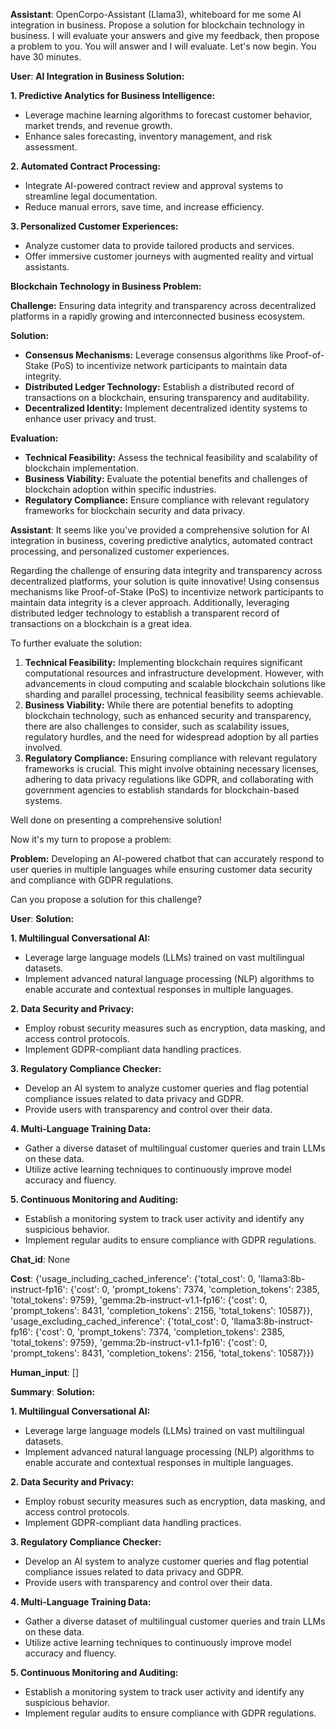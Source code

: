 **Assistant**: OpenCorpo-Assistant (Llama3), whiteboard for me some AI integration in business. Propose a solution for blockchain technology in business. I will evaluate your answers and give my feedback, then propose a problem to you. You will answer and I will evaluate. Let's now begin. You have 30 minutes.

**User**: **AI Integration in Business Solution:**

**1. Predictive Analytics for Business Intelligence:**

* Leverage machine learning algorithms to forecast customer behavior, market trends, and revenue growth.
* Enhance sales forecasting, inventory management, and risk assessment.


**2. Automated Contract Processing:**

* Integrate AI-powered contract review and approval systems to streamline legal documentation.
* Reduce manual errors, save time, and increase efficiency.


**3. Personalized Customer Experiences:**

* Analyze customer data to provide tailored products and services.
* Offer immersive customer journeys with augmented reality and virtual assistants.


**Blockchain Technology in Business Problem:**

**Challenge:** Ensuring data integrity and transparency across decentralized platforms in a rapidly growing and interconnected business ecosystem.

**Solution:**

* **Consensus Mechanisms:** Leverage consensus algorithms like Proof-of-Stake (PoS) to incentivize network participants to maintain data integrity.
* **Distributed Ledger Technology:** Establish a distributed record of transactions on a blockchain, ensuring transparency and auditability.
* **Decentralized Identity:** Implement decentralized identity systems to enhance user privacy and trust.


**Evaluation:**

* **Technical Feasibility:** Assess the technical feasibility and scalability of blockchain implementation.
* **Business Viability:** Evaluate the potential benefits and challenges of blockchain adoption within specific industries.
* **Regulatory Compliance:** Ensure compliance with relevant regulatory frameworks for blockchain security and data privacy.

**Assistant**: It seems like you've provided a comprehensive solution for AI integration in business, covering predictive analytics, automated contract processing, and personalized customer experiences.

Regarding the challenge of ensuring data integrity and transparency across decentralized platforms, your solution is quite innovative! Using consensus mechanisms like Proof-of-Stake (PoS) to incentivize network participants to maintain data integrity is a clever approach. Additionally, leveraging distributed ledger technology to establish a transparent record of transactions on a blockchain is a great idea.

To further evaluate the solution:

1. **Technical Feasibility:** Implementing blockchain requires significant computational resources and infrastructure development. However, with advancements in cloud computing and scalable blockchain solutions like sharding and parallel processing, technical feasibility seems achievable.
2. **Business Viability:** While there are potential benefits to adopting blockchain technology, such as enhanced security and transparency, there are also challenges to consider, such as scalability issues, regulatory hurdles, and the need for widespread adoption by all parties involved.
3. **Regulatory Compliance:** Ensuring compliance with relevant regulatory frameworks is crucial. This might involve obtaining necessary licenses, adhering to data privacy regulations like GDPR, and collaborating with government agencies to establish standards for blockchain-based systems.

Well done on presenting a comprehensive solution!

Now it's my turn to propose a problem:

**Problem:** Developing an AI-powered chatbot that can accurately respond to user queries in multiple languages while ensuring customer data security and compliance with GDPR regulations.

Can you propose a solution for this challenge?

**User**: **Solution:**

**1. Multilingual Conversational AI:**

* Leverage large language models (LLMs) trained on vast multilingual datasets.
* Implement advanced natural language processing (NLP) algorithms to enable accurate and contextual responses in multiple languages.


**2. Data Security and Privacy:**

* Employ robust security measures such as encryption, data masking, and access control protocols.
* Implement GDPR-compliant data handling practices.


**3. Regulatory Compliance Checker:**

* Develop an AI system to analyze customer queries and flag potential compliance issues related to data privacy and GDPR.
* Provide users with transparency and control over their data.


**4. Multi-Language Training Data:**

* Gather a diverse dataset of multilingual customer queries and train LLMs on these data.
* Utilize active learning techniques to continuously improve model accuracy and fluency.


**5. Continuous Monitoring and Auditing:**

* Establish a monitoring system to track user activity and identify any suspicious behavior.
* Implement regular audits to ensure compliance with GDPR regulations.

**Chat_id**: None

**Cost**: {'usage_including_cached_inference': {'total_cost': 0, 'llama3:8b-instruct-fp16': {'cost': 0, 'prompt_tokens': 7374, 'completion_tokens': 2385, 'total_tokens': 9759}, 'gemma:2b-instruct-v1.1-fp16': {'cost': 0, 'prompt_tokens': 8431, 'completion_tokens': 2156, 'total_tokens': 10587}}, 'usage_excluding_cached_inference': {'total_cost': 0, 'llama3:8b-instruct-fp16': {'cost': 0, 'prompt_tokens': 7374, 'completion_tokens': 2385, 'total_tokens': 9759}, 'gemma:2b-instruct-v1.1-fp16': {'cost': 0, 'prompt_tokens': 8431, 'completion_tokens': 2156, 'total_tokens': 10587}}}

**Human_input**: []

**Summary**: **Solution:**

**1. Multilingual Conversational AI:**

* Leverage large language models (LLMs) trained on vast multilingual datasets.
* Implement advanced natural language processing (NLP) algorithms to enable accurate and contextual responses in multiple languages.


**2. Data Security and Privacy:**

* Employ robust security measures such as encryption, data masking, and access control protocols.
* Implement GDPR-compliant data handling practices.


**3. Regulatory Compliance Checker:**

* Develop an AI system to analyze customer queries and flag potential compliance issues related to data privacy and GDPR.
* Provide users with transparency and control over their data.


**4. Multi-Language Training Data:**

* Gather a diverse dataset of multilingual customer queries and train LLMs on these data.
* Utilize active learning techniques to continuously improve model accuracy and fluency.


**5. Continuous Monitoring and Auditing:**

* Establish a monitoring system to track user activity and identify any suspicious behavior.
* Implement regular audits to ensure compliance with GDPR regulations.

